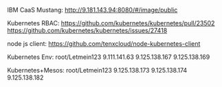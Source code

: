 IBM CaaS Mustang: http://9.181.143.94:8080/#/image/public

Kubernetes RBAC: https://github.com/kubernetes/kubernetes/pull/23502 
                 https://github.com/kubernetes/kubernetes/issues/27418

node js client: https://github.com/tenxcloud/node-kubernetes-client

Kubernetes Env:
root/Letmein123
9.111.141.63 
9.125.138.167
9.125.138.169

Kubernetes+Mesos:
root/Letmein123
9.125.138.173
9.125.138.174
9.125.138.182
